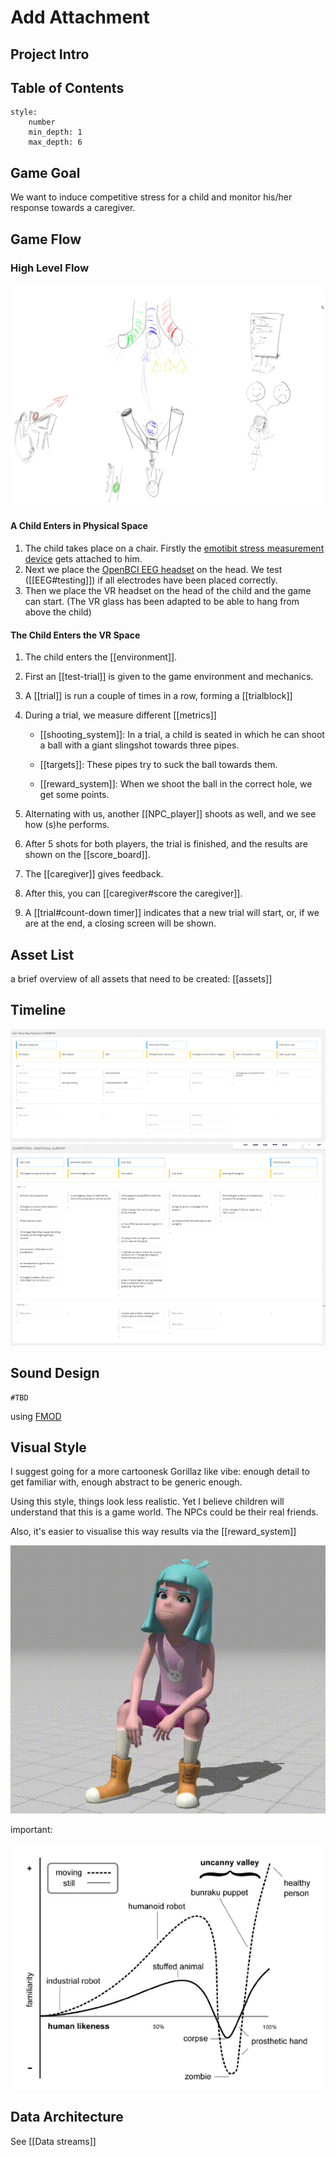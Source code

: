# Add Attachment

## Project Intro

<elevator pitch>

## Table of Contents

```toc 
style: 
	number 
	min_depth: 1 
	max_depth: 6 
```

## Game Goal

We want to induce competitive stress for a child and monitor his/her response towards a caregiver.  

## Game Flow

### High Level Flow

![game overview](./imgs/game_overview.png)

#### A Child Enters in Physical Space

1. The child takes place on a chair. Firstly the [emotibit stress measurement device](https://www.emotibit.com/) gets attached to him.
2. Next we place the [OpenBCI EEG headset](https://openbci.com/) on the head. We test ([[EEG#testing]]) if all electrodes have been placed correctly.
3. Then we place the VR headset on the head of the child and the game can start.
(The VR glass has been adapted to be able to hang from above the child)

#### The Child Enters the VR Space

1. The child enters the [[environment]].
2. First an [[test-trial]] is given to the game environment and mechanics. 
3. A [[trial]] is run a couple of times in a row, forming a [[trialblock]]
4. During a trial, we measure different [[metrics]]

	- [[shooting_system]]: In a trial, a child is seated in which he can shoot a ball with a giant slingshot towards three pipes. 
	
	- [[targets]]: These pipes try to suck the ball towards them. 
	
	- [[reward_system]]: When we shoot the ball in the correct hole, we get some points.  

4. Alternating with us, another [[NPC_player]] shoots as well, and we see how (s)he performs.  
5. After 5 shots for both players, the trial is finished, and the results are shown on the [[score_board]]. 
6. The [[caregiver]] gives feedback.  
7. After this, you can [[caregiver#score the caregiver]]. 
8. A [[trial#count-down timer]] indicates that a new trial will start, or, if we are at the end, a closing screen will be shown.

## Asset List

a brief overview of all assets that need to be created: [[assets]]

## Timeline

![timeline](./imgs/common.png)
![timeline2](./imgs/competition_emotion.png)

## Sound Design

	#TBD
using [FMOD](https://www.fmod.com/docs/2.02/unity/integration-tutorial.html)

## Visual Style

I suggest going for a more cartoonesk Gorillaz like vibe: enough detail to get familiar with, enough abstract to be generic enough.

Using this style, things look less realistic. Yet I believe children will understand that this is a game world. The NPCs could be their real friends.

Also, it's easier to visualise this way results via the [[reward_system]]

![cartoon](./imgs/out.gif)

important:

![Uncanny valley](./imgs/The-Uncanny-Valley-adapted-from-Mori-1970.png)

## Data Architecture

See [[Data streams]]
